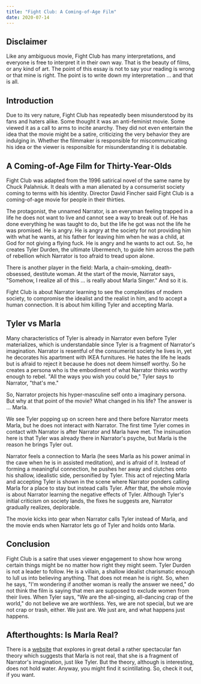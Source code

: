 ```yaml
---
title: "Fight Club: A Coming-of-Age Film"
date: 2020-07-14
---
```


## Disclaimer

Like any ambiguous movie, Fight Club has many interpretations, and
everyone is free to interpret it in their own way. That is the beauty
of films, or any kind of art. The point of this essay is not to say
your reading is wrong or that mine is right. The point is to write
down my interpretation ... and that is all.

## Introduction

Due to its very nature, Fight Club has repeatedly been misunderstood
by its fans and haters alike. Some thought it was an anti-feminist
movie. Some viewed it as a call to arms to incite anarchy. They did
not even entertain the idea that the movie might be a satire,
criticizing the very behavior they are indulging in. Whether the
filmmaker is responsible for miscommunicating his idea or the viewer
is responsible for misunderstanding it is debatable.

## A Coming-of-Age Film for Thirty-Year-Olds

Fight Club was adapted from the 1996 satirical novel of the same name
by Chuck Palahniuk. It deals with a man alienated by a consumerist
society coming to terms with his identity. Director David Fincher said
Fight Club is a coming-of-age movie for people in their thirties.

The protagonist, the unnamed Narrator, is an everyman feeling trapped
in a life he does not want to live and cannot see a way to break out
of. He has done everything he was taught to do, but the life he got
was not the life he was promised. He is angry. He is angry at the
society for not providing him with what he wants, at his father for
leaving him when he was a child, at God for not giving a flying fuck.
He is angry and he wants to act out. So, he creates Tyler Durden, the
ultimate Ubermench, to guide him across the path of rebellion which
Narrator is too afraid to tread upon alone.

There is another player in the field: Marla, a chain-smoking,
death-obsessed, destitute woman. At the start of the movie, Narrator
says, "Somehow, I realize all of this ... is really about Marla
Singer." And so it is.

Fight Club is about Narrator learning to see the complexities of
modern society, to compromise the idealist and the realist in him, and
to accept a human connection. It is about him killing Tyler and
accepting Marla.

## Tyler vs Marla

Many characteristics of Tyler is already in Narrator even before Tyler
materializes, which is understandable since Tyler is a fragment of
Narrator's imagination. Narrator is resentful of the consumerist
society he lives in, yet he decorates his apartment with IKEA
furnitures. He hates the life he leads but is afraid to reject it
because he does not deem himself worthy. So he creates a persona who
is the embodiment of what Narrator thinks worthy enough to rebel. "All
the ways you wish you could be," Tyler says to Narrator, "that's me."

So, Narrator projects his hyper-masculine self onto a imaginary
persona. But why at that point of the movie? What changed in his life?
The answer is ... Marla.

We see Tyler popping up on screen here and there before Narrator meets
Marla, but he does not interact with Narrator. The first time Tyler
comes in contact with Narrator is after Narrator and Marla have met.
The insinuation here is that Tyler was already there in Narrator's
psyche, but Marla is the reason he brings Tyler out.

Narrator feels a connection to Marla (he sees Marla as his power
animal in the cave when he is in assisted meditation), and is afraid
of it. Instead of forming a meaningful connection, he pushes her away
and clutches onto his shallow, idealistic side, personified by Tyler.
This act of rejecting Marla and accepting Tyler is shown in the scene
where Narrator ponders calling Marla for a place to stay but instead
calls Tyler. After that, the whole movie is about Narrator learning
the negative effects of Tyler. Although Tyler's initial criticism on
society lands, the fixes he suggests are, Narrator gradually realizes,
deplorable.

The movie kicks into gear when Narrator calls Tyler instead of Marla,
and the movie ends when Narrator lets go of Tyler and holds onto
Marla.

## Conclusion

Fight Club is a satire that uses viewer engagement to show how wrong
certain things might be no matter how right they might seem. Tyler
Durden is not a leader to follow. He is a villain, a shallow idealist
charismatic enough to lull us into believing anything. That does not
mean he is right. So, when he says, "I'm wondering if another woman is
really the answer we need," do not think the film is saying that men
are supposed to exclude women from their lives. When Tyler says, "We
are the all-singing, all-dancing crap of the world," do not believe we
are worthless. Yes, we are not special, but we are not crap or trash,
either. We just are. We just are, and what happens just happens.

## Afterthoughts: Is Marla Real?

There is a [website](https://www.jackdurden.com/) that explores in
great detail a rather spectacular fan theory which suggests that Marla
is not real, that she is a fragment of Narrator's imagination, just
like Tyler. But the theory, although is interesting, does not hold
water. Anyway, you might find it scintillating. So, check it out, if
you want.
